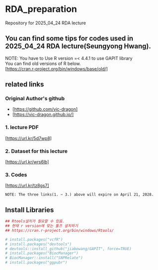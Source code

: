 # RDA_preparation
Repository for 2025_04_24 RDA lecture

## You can find some tips for codes used in 2025_04_24 RDA lecture(Seungyong Hwang).
NOTE: You have to Use R version =< 4.4.1 to use GAPIT library   
You can find old versions of R below.   
[https://cran.r-project.org/bin/windows/base/old/]


## related links   
### Original Author's github 
* [https://github.com/vic-dragon]    
* [https://vic-dragon.github.io/]

### 1. lecture PDF   
[https://url.kr/5d7wp8]

### 2. Dataset for this lecture
[https://url.kr/wrs6lb]

### 3. Codes
[https://url.kr/tz8gs7]

```
NOTE: The three links(1. ~ 3.) above will expire on April 21, 2028.
```

## Install Libraries
``` r
## Rtools설치가 필요할 수 있음.
## 현재 r version에 맞는 툴즈 설치하기
## https://cran.r-project.org/bin/windows/Rtools/

# install.packages("vcfR")
# install.packages("devtools")
# devtools::install_github("jiabowang/GAPIT", force=TRUE)
# install.packages("BiocManager")
# BiocManager::install("SNPRelate")
# install.packages("ggpubr")
```
